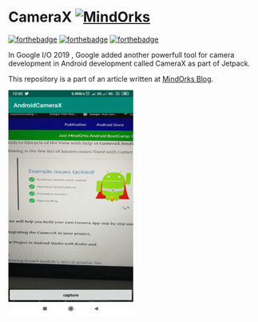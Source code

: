 # CameraX  [![MindOrks](https://img.shields.io/badge/MindOrks-Akshay%20Nandwana-%2311209F.svg)](https://blog.mindorks.com/play-with-flexbox-layout-for-android)
[![forthebadge](http://forthebadge.com/images/badges/built-for-android.svg)](http://forthebadge.com)
[![forthebadge](http://forthebadge.com/images/badges/built-by-developers.svg)](http://forthebadge.com)
[![forthebadge](http://forthebadge.com/images/badges/check-it-out.svg)](http://forthebadge.com)


In Google I/O 2019 , Google added another powerfull tool for camera development in Android development called CameraX as part of Jetpack.

This repository is a part of an article written at [MindOrks Blog](https://blog.mindorks.com/getting-started-with-camerax). 


<img src="screenshots/android_camerax.png" width="250" height="450"/>

